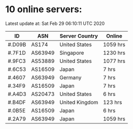 # 10 online servers:

Latest update at: Sat Feb 29 06:10:11 UTC 2020

| ID | ASN | Server Country | Online |
| -- | --- | -------------- | ------ |
| #.D09B | AS174 | United States | 1059 hrs |
| #.7F1D | AS63949 | Singapore | 1230 hrs |
| #.9FC3 | AS53889 | United States | 1077 hrs |
| #.6C53 | AS16509 | Japan | 7 hrs |
| #.4607 | AS63949 | Germany | 7 hrs |
| #.34F9 | AS16509 | Japan | 7 hrs |
| #.A4D3 | AS20473 | United States | 6 hrs |
| #.B4DF | AS63949 | United Kingdom | 123 hrs |
| #.0B5E | AS16509 | Japan | 6 hrs |
| #.2A79 | AS63949 | Japan | 1059 hrs |

